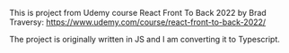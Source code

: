This is project from Udemy course React Front To Back 2022 by Brad Traversy: https://www.udemy.com/course/react-front-to-back-2022/

The project is originally written in JS and I am converting it to Typescript.

